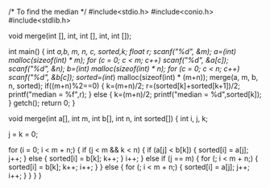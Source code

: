 /* To find the median */
#include<stdio.h>
#include<conio.h>
#include<stdlib.h>
 
void merge(int [], int, int [], int, int []);
 
int main() {
  int *a,*b, m, n, c, *sorted,k;
  float r;
  scanf("%d", &m);
  a=(int*) malloc(sizeof(int) * m);
  for (c = 0; c < m; c++)
    scanf("%d", &a[c]);
  scanf("%d", &n);
  b=(int*) malloc(sizeof(int) * n);
  for (c = 0; c < n; c++) 
    scanf("%d", &b[c]);
  sorted=(int*) malloc(sizeof(int) * (m+n));
  merge(a, m, b, n, sorted);
  if((m+n)%2==0)
  {
	  k=(m+n)/2;
	  r=(sorted[k]+sorted[k+1])/2;
	  printf("median = %f",r);
  }
  else
  {
	  k=(m+n)/2;
	  printf("median = %d",sorted[k]);
  }
  getch();
  return 0;
}
 
void merge(int a[], int m, int b[], int n, int sorted[]) {
  int i, j, k;
 
  j = k = 0;
 
  for (i = 0; i < m + n;) {
    if (j < m && k < n) {
      if (a[j] < b[k]) {
        sorted[i] = a[j];
        j++;
      }
      else {
        sorted[i] = b[k];
        k++;
      }
      i++;
    }
    else if (j == m) {
      for (; i < m + n;) {
        sorted[i] = b[k];
        k++;
        i++;
      }
    }
    else {
      for (; i < m + n;) {
        sorted[i] = a[j];
        j++;
        i++;
      }
    }
  }
}
